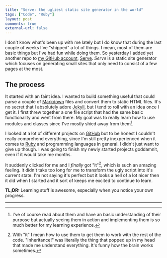 ```yaml
---
title: "Serve: the ugliest static site generator in the world" 
tags: ["Code", "Ruby"]
layout: post
comments: true
external-url: false
---
```


I don't know what's been up with me lately but I do know that during the last couple of weeks I've "shipped" a lot of things. I mean, most of them are basic things but I've had fun while doing them. So yesterday I added yet another repo to [my GitHub account](https://github.com/gummesson), [Serve](https://github.com/gummesson/serve). *Serve* is a static site generator which focuses on generating small sites that only need to consist of a few pages at the most.

## The process

It started with an faint idea. I wanted to build something useful that could parse a couple of [Markdown](http://daringfireball.net/projects/markdown/) files and convert them to static HTML files. It's no secret that I absolutely adore [Jekyll](http://jekyllrb.com/), but I tend to roll with an idea once I get it. I first threw together a one file script that had the same basic functionality and went from there. My goal was to really learn how to use modules and classes since I've mostly shied away from them[^20130120-1].

I looked at a lot of different projects on [GitHub](https://github.com) but to be honest I couldn't really comprehend everything, since I'm still pretty inexperienced when it comes to [Ruby](http://www.ruby-lang.org/) and programming languages in general. I didn't just want to give up though. I was going to finish my newly started projects goddamnit, even if it would take me months. 

It suddenly clicked for me and I *finally* got "it"[^20130120-2], which is such an amazing feeling. It didn't take too long for me to transform the ugly script into it's current state. I'm not saying it's perfect but it looks a hell of a lot nicer then it did when I started and it sort of keeps me excited to continue to learn.

**TL;DR:** Learning stuff is awesome, especially when you notice your own progress.

* * *

[^20130120-1]: I've of course read about them and have an basic understanding of their purpose but actually seeing them in action and implementing them is so much better for my learning experience.
[^20130120-2]: With "it" I mean how to use them to get them to work with the rest of the code. "Inheritance!" was literally the thing that popped up in my head that made me understand everything. It's funny how the brain works sometimes.
